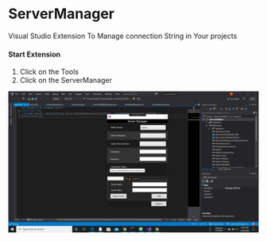 # ServerManager
Visual Studio Extension To Manage connection String in Your projects

#### Start Extension
1. Click on the Tools
2. Click on the  ServerManager

![screen1](/Media/SharedScreenshot.jpg)
